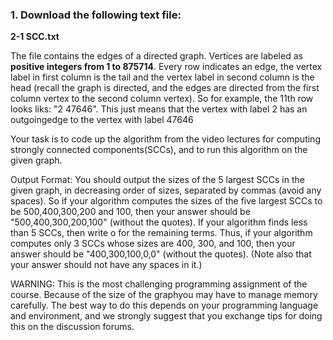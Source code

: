 ### 1. Download the following text file:

**2-1 SCC.txt**

The file contains the edges of a directed graph. Vertices are labeled as **positive integers from 1 to 875714**. Every row indicates an edge, the vertex label in first column is the tail and the vertex label in second column is the head (recall the graph is directed, and the edges are directed from the first column vertex to the second column vertex).
So for example, the 11th row looks liks: "2 47646". This just means that the vertex with label 2 has an outgoingedge to the vertex with label 47646

Your task is to code up the algorithm from the video lectures for computing strongly connected components(SCCs), and to run this algorithm on the given graph.

Output Format: You should output the sizes of the 5 largest SCCs in the given graph, in decreasing order of sizes, separated by commas (avoid any spaces). So if your algorithm computes the sizes of the five largest SCCs to be 500,400,300,200 and 100, then your answer should be "500,400,300,200,100" (without the quotes). If your algorithm finds less than 5 SCCs, then write o for the remaining terms. Thus, if your algorithm computes only 3 SCCs whose sizes are 400, 300, and 100, then your answer should be "400,300,100,0,0" (without the quotes).
(Note also that your answer should not have any spaces in it.)

WARNING: This is the most challenging programming assignment of the course. Because of the size of the graphyou may have to manage memory carefully. The best way to do this depends on your programming language and environment, and we strongly suggest that you exchange tips for doing this on the discussion forums.